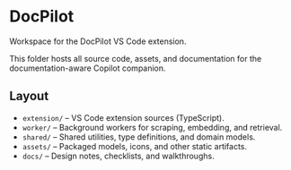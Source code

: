 # DocPilot

Workspace for the DocPilot VS Code extension.

This folder hosts all source code, assets, and documentation for the documentation-aware Copilot companion.

## Layout

- `extension/` – VS Code extension sources (TypeScript).
- `worker/` – Background workers for scraping, embedding, and retrieval.
- `shared/` – Shared utilities, type definitions, and domain models.
- `assets/` – Packaged models, icons, and other static artifacts.
- `docs/` – Design notes, checklists, and walkthroughs.
